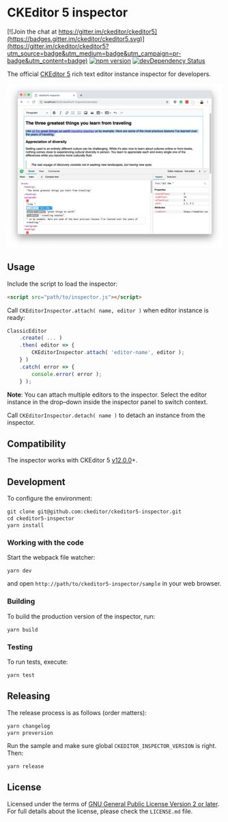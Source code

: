 CKEditor 5 inspector
=====================================

[![Join the chat at https://gitter.im/ckeditor/ckeditor5](https://badges.gitter.im/ckeditor/ckeditor5.svg)](https://gitter.im/ckeditor/ckeditor5?utm_source=badge&utm_medium=badge&utm_campaign=pr-badge&utm_content=badge)
[![npm version](https://badge.fury.io/js/%40ckeditor%2Fckeditor5-inspector.svg)](https://badge.fury.io/js/%40ckeditor%2Fckeditor5-inspector)
[![devDependency Status](https://david-dm.org/ckeditor/ckeditor5-inspector/dev-status.svg)](https://david-dm.org/ckeditor/ckeditor5-inspector?type=dev)

The official [CKEditor 5](https://ckeditor.com/ckeditor-5) rich text editor instance inspector for developers.

![The inspector panel attached to the editor instance.](/sample/screenshot.png)

## Usage

Include the script to load the inspector:

```html
<script src="path/to/inspector.js"></script>
```

Call `CKEditorInspector.attach( name, editor )` when editor instance is ready:

```js
ClassicEditor
    .create( ... )
    .then( editor => {
        CKEditorInspector.attach( 'editor-name', editor );
    } )
    .catch( error => {
        console.error( error );
    } );
```

**Note**: You can attach multiple editors to the inspector. Select the editor instance in the drop–down inside the inspector panel to switch context.

Call `CKEditorInspector.detach( name )` to detach an instance from the inspector.

## Compatibility

The inspector works with CKEditor 5 [v12.0.0](https://github.com/ckeditor/ckeditor5/releases/tag/v12.0.0)+.

## Development

To configure the environment:

```console
git clone git@github.com:ckeditor/ckeditor5-inspector.git
cd ckeditor5-inspector
yarn install
```

### Working with the code

Start the webpack file watcher:

```console
yarn dev
```

and open `http://path/to/ckeditor5-inspector/sample` in your web browser.

### Building

To build the production version of the inspector, run:

```console
yarn build
```

### Testing

To run tests, execute:

```console
yarn test
```

## Releasing

The release process is as follows (order matters):

```console
yarn changelog
yarn preversion
```

Run the sample and make sure global `CKEDITOR_INSPECTOR_VERSION` is right. Then:

```console
yarn release
```

## License

Licensed under the terms of [GNU General Public License Version 2 or later](http://www.gnu.org/licenses/gpl.html). For full details about the license, please check the `LICENSE.md` file.
